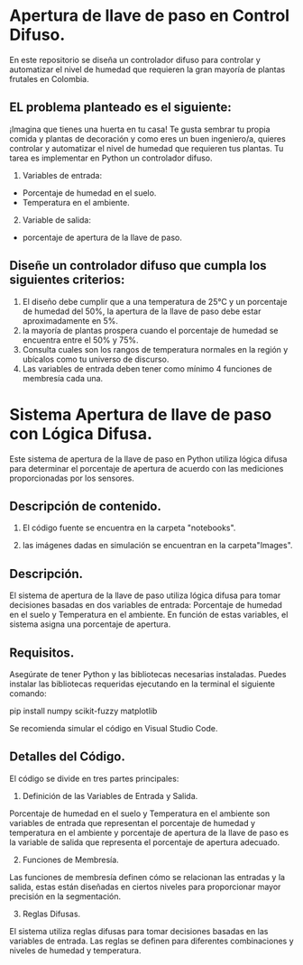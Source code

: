# Apertura de llave de paso en Control Difuso.

En este repositorio se diseña un controlador difuso para controlar y automatizar el nivel de humedad que requieren la gran mayoría de plantas frutales en Colombia.

## EL problema planteado es el siguiente:

¡Imagina que tienes una huerta en tu casa! Te gusta sembrar tu propia comida y plantas de decoración y como eres un buen ingeniero/a, quieres controlar y automatizar el nivel de humedad que requieren tus plantas. Tu tarea es implementar en Python un controlador difuso. 

1. Variables de entrada: 
- Porcentaje de humedad en el suelo. 
- Temperatura en el ambiente. 

2. Variable de salida: 
- porcentaje de apertura de la llave de paso.

## Diseñe un controlador difuso que cumpla los siguientes criterios: 

1. El diseño debe cumplir que a una temperatura de 25°C y un porcentaje de humedad del 50%, la apertura de la llave de paso debe estar aproximadamente en 5%. 
2. la mayoría de plantas prospera cuando el porcentaje de humedad se encuentra entre el 50% y 75%. 
3. Consulta cuales son los rangos de temperatura normales en la región y ubícalos como tu universo de discurso. 
4. Las variables de entrada deben tener como mínimo 4 funciones de membresía cada una.

# Sistema Apertura de llave de paso con Lógica Difusa.

Este sistema de apertura de la llave de paso en Python utiliza lógica difusa para determinar el porcentaje de apertura de acuerdo con las mediciones proporcionadas por los sensores.

## Descripción de contenido.  

1. El código fuente se encuentra en la carpeta "notebooks".

2. las imágenes dadas en simulación se encuentran en la carpeta"Images".

## Descripción.

El sistema de apertura de la llave de paso utiliza lógica difusa para tomar decisiones basadas en dos variables de entrada: Porcentaje de humedad en el suelo y Temperatura en el ambiente. En función de estas variables, el sistema asigna una porcentaje de apertura.

## Requisitos.

Asegúrate de tener Python y las bibliotecas necesarias instaladas. Puedes instalar las bibliotecas requeridas ejecutando en la terminal el siguiente comando: 

pip install numpy scikit-fuzzy matplotlib

Se recomienda simular el código en Visual Studio Code.

## Detalles del Código.

El código se divide en tres partes principales:

1. Definición de las Variables de Entrada y Salida.

Porcentaje de humedad en el suelo y Temperatura en el ambiente son variables de entrada que representan el porcentaje de humedad y temperatura en el ambiente y porcentaje de apertura de la llave de paso es la variable de salida que representa el porcentaje de apertura adecuado.

2. Funciones de Membresía.

Las funciones de membresía definen cómo se relacionan las entradas y la salida, estas están diseñadas en ciertos niveles para proporcionar mayor precisión en la segmentación.

3. Reglas Difusas.

El sistema utiliza reglas difusas para tomar decisiones basadas en las variables de entrada. Las reglas se definen para diferentes combinaciones y niveles de humedad y temperatura.